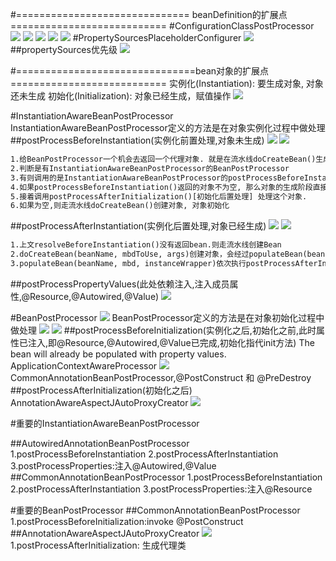 #============================== beanDefinition的扩展点===========================
#ConfigurationClassPostProcessor
![](.z_spring_01_ioc_01_01_BeanFactoryPostProcessor_重要BeanFactoryPostProcessor_images/8274b552.png)
![](.z_spring_01_ioc_01_01_BeanFactoryPostProcessor_重要BeanFactoryPostProcessor_images/304607d7.png)
![](.z_spring_01_ioc_01_01_BeanFactoryPostProcessor_重要BeanFactoryPostProcessor_images/14954809.png)
![](.z_spring_01_ioc_01_01_BeanFactoryPostProcessor_重要BeanFactoryPostProcessor_images/dfd4a8fa.png)
![](.z_spring_01_ioc_01_01_BeanFactoryPostProcessor_重要BeanFactoryPostProcessor_images/configurationClassPostProcessor解析.jpg)
[](https://blog.csdn.net/qq_34436819/article/details/100944204)
#PropertySourcesPlaceholderConfigurer
![](.z_spring_01_ioc_01_01_BeanFactoryPostProcessor_重要BeanFactoryPostProcessor_images/1d5ecc9c.png)
##propertySources优先级
![](.z_spring_01_ioc_01_01_BeanFactoryPostProcessor_重要BeanFactoryPostProcessor_images/c56e6438.png)


#===============================bean对象的扩展点===========================
实例化(Instantiation): 要生成对象, 对象还未生成
初始化(Initialization): 对象已经生成，赋值操作
![](.z_spring_01_ioc_01_02_BeanPostProcessor_扩展点顺序_重要BeanPostProcessor_images/bbbea710.png)

#InstantiationAwareBeanPostProcessor
InstantiationAwareBeanPostProcessor定义的方法是在对象实例化过程中做处理
##postProcessBeforeInstantiation(实例化前置处理,对象未生成)
![](.z_spring_01_ioc_01_01_BeanPostProcessor_常见类型_images/6e2f1f31.png)
![](.z_spring_01_ioc_01_01_BeanPostProcessor_常见类型_images/de8cce6a.png)
```asp
1.给BeanPostProcessor一个机会去返回一个代理对象. 就是在流水线doCreateBean()生成对象之前, 给用户自定义返回一个对象的机会
2.判断是有InstantiationAwareBeanPostProcessor的BeanPostProcessor
3.有则调用的是InstantiationAwareBeanPostProcessor的postProcessBeforeInstantiation()实例化前置处理方法，也就是在Bean没有生成之前执行。（注意：这里所说的是Bean未生成指的是Bean没有走spring定义创建Bean的流程，也就是doCreateBean()方法。）
4.如果postProcessBeforeInstantiation()返回的对象不为空, 那么对象的生成阶段直接完成了
5.接着调用postProcessAfterInitialization()[初始化后置处理] 处理这个对象.
6.如果为空,则走流水线doCreateBean()创建对象, 对象初始化
```

##postProcessAfterInstantiation(实例化后置处理,对象已经生成)
![](.z_spring_01_ioc_01_01_BeanPostProcessor_常见类型_images/e9de45e3.png)
![](.z_spring_01_ioc_01_01_BeanPostProcessor_常见类型_images/c37dc40f.png)
```asp
1.上文resolveBeforeInstantiation()没有返回bean.则走流水线创建Bean
2.doCreateBean(beanName, mbdToUse, args)创建对象，会经过populateBean(beanName, mbd, instanceWrapper)方法。
3.populateBean(beanName, mbd, instanceWrapper)依次执行postProcessAfterInstantiation() 与postProcessPropertyValues()
```
##postProcessPropertyValues(此处依赖注入,注入成员属性,@Resource,@Autowired,@Value)
![](.z_spring_01_ioc_01_01_BeanPostProcessor_接口方法顺序_images/8a9d094c.png)


#BeanPostProcessor
![](.z_spring_01_ioc_05_依赖注入_注入方式_注入对应beanprocessor_循环依赖_三级缓存_images/registerBeanPostProcessor的解析过程.jpg)
BeanPostProcessor定义的方法是在对象初始化过程中做处理
![](.z_spring_01_ioc_01_01_BeanPostProcessor_常见类型_images/1a80724d.png)
![](.z_spring_01_ioc_01_01_BeanPostProcessor_接口方法顺序_images/da936537.png)
##postProcessBeforeInitialization(实例化之后,初始化之前,此时属性已注入,即@Resource,@Autowired,@Value已完成,初始化指代init方法)
The bean will already be populated with property values.
ApplicationContextAwareProcessor
![](.z_spring_01_ioc_01_01_BeanPostProcessor_接口方法顺序_images/f0718987.png)
CommonAnnotationBeanPostProcessor,@PostConstruct 和 @PreDestroy
##postProcessAfterInitialization(初始化之后)
AnnotationAwareAspectJAutoProxyCreator
![](.z_spring_01_ioc_01_01_BeanPostProcessor_接口方法顺序_images/703a351b.png)

#重要的InstantiationAwareBeanPostProcessor

##AutowiredAnnotationBeanPostProcessor
1.postProcessBeforeInstantiation
2.postProcessAfterInstantiation
3.postProcessProperties:注入@Autowired,@Value
##CommonAnnotationBeanPostProcessor
1.postProcessBeforeInstantiation
2.postProcessAfterInstantiation
3.postProcessProperties:注入@Resource


#重要的BeanPostProcessor
##CommonAnnotationBeanPostProcessor
1.postProcessBeforeInitialization:invoke @PostConstruct
##AnnotationAwareAspectJAutoProxyCreator
![](.z_spring_01_ioc_01_01_BeanPostProcessor_扩展点顺序_重要BeanPostProcessor_images/2a394748.png)
1.postProcessAfterInitialization: 生成代理类
